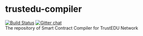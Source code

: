 # trustedu-compiler
[![Build Status](https://travis-ci.org/TrustEDU/trustedu-compiler.svg?branch=master)](https://travis-ci.org/TrustEDU/trustedu-compiler)  [![Gitter chat](https://badges.gitter.im/TrustEDU/gitter.png)](https://gitter.im/TrustEDU/Developers)\
The repository of Smart Contract Compiler for TrustEDU Network
